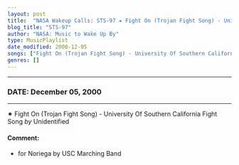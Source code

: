 ```yaml
---
layout: post
title:  "NASA Wakeup Calls: STS-97 ✷ Fight On (Trojan Fight Song) - University Of Southern California Fight Song by Unidentified ✵ December 05, 2000"
blog_title: "STS-97"
author: "NASA: Music to Wake Up By"
type: MusicPlaylist
date_modified: 2000-12-05
songs: ["Fight On (Trojan Fight Song) - University Of Southern California Fight Song by Unidentified"]
genres: []
---
```


----
### DATE: December 05, 2000
----
✷ Fight On (Trojan Fight Song) - University Of Southern California Fight Song *by* Unidentified  

#### Comment:
* for Noriega by USC Marching Band



<br/>
<center>
	<a target="_blank"
	   href="https://twitter.com/intent/tweet?hashtags=Space,NASA,Playlist,NASAWakeupCalls,SpaceProgram&text=🚀 {{ page.author}}, {{ page.title }}. {{ site.url }}{{ page.url }}&via=nasawakeupcalls"><i class="fab fa-twitter" title="Tweet this page" alt="Tweet this page" style="font-size: 1.3em;"></i></a>
	&nbsp; 	<i class="fas fa-user-astronaut" style="font-size: 1.5em;"></i> &nbsp;
    <a id="custom_amazon_link"
       type="amzn" search="#"
       category="popular music">
    <i class="fab fa-amazon" style="font-size: 1.3em;"></i></a>
</center>

<!-- Randomly resolve an individual entry from a song array -->
<script src="/assets/javascript/seedrandom.min.js"></script>
<script>
  var wake_me_up = ["Fight On (Trojan Fight Song) - University Of Southern California Fight Song by Unidentified"];
  var prng = new Math.seedrandom();
  function randomSong() {
    song = wake_me_up[Math.floor(Math.random() * wake_me_up.length)];
    var amazon_link = document.getElementById("custom_amazon_link");
    amazon_link.setAttribute("search", song);
  }
  window.onload = randomSong();
</script>
